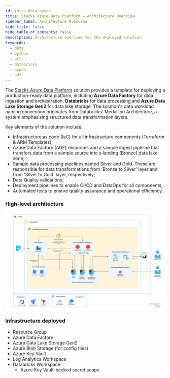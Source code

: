 ```yaml
---
id: intro_data_azure
title: Stacks Azure Data Platform – Architecture Overview
sidebar_label: Architecture Overview
hide_title: false
hide_table_of_contents: false
description: Architecture overview for the deployed solution
keywords:
  - data
  - python
  - etl
  - databricks
  - azure
  - adf
---
```


The [Stacks Azure Data Platform](https://github.com/amido/stacks-azure-data) solution provides
a template for deploying a production-ready data platform, including **Azure Data Factory** for data
ingestion and orchestration, **Databricks** for data processing and **Azure Data Lake Storage Gen2**
for data lake storage. The solution's data workload naming convention originates from Databricks'
Medallion Architecture, a system emphasising structured data transformation layers.

Key elements of the solution include:

* Infrastructure as code (IaC) for all infrastructure components (Terraform & ARM Templates);
* Azure Data Factory (ADF) resources and a sample ingest pipeline that transfers data from a sample
source into a landing (Bronze) data lake zone;
* Sample data processing pipelines named Silver and Gold. These are responsible for data
transformations from 'Bronze to Silver' layer and from 'Silver to Gold' layer, respectively;
* Data Quality validations;
* Deployment pipelines to enable CI/CD and DataOps for all components;
* Automated tests to ensure quality assurance and operational efficiency.

### High-level architecture

![High-level architecture](images/Stacks_Azure_Data_Platform-HLD.png)

### Infrastructure deployed

* Resource Group
* Azure Data Factory
* Azure Data Lake Storage Gen2
* Azure Blob Storage (for config files)
* Azure Key Vault
* Log Analytics Workspace
* Databricks Workspace
  * Azure Key Vault-backed secret scope
